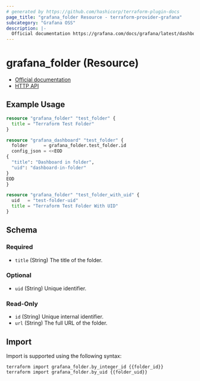 ```yaml
---
# generated by https://github.com/hashicorp/terraform-plugin-docs
page_title: "grafana_folder Resource - terraform-provider-grafana"
subcategory: "Grafana OSS"
description: |-
  Official documentation https://grafana.com/docs/grafana/latest/dashboards/dashboard-folders/HTTP API https://grafana.com/docs/grafana/latest/http_api/folder/
---
```


# grafana_folder (Resource)

* [Official documentation](https://grafana.com/docs/grafana/latest/dashboards/dashboard-folders/)
* [HTTP API](https://grafana.com/docs/grafana/latest/http_api/folder/)

## Example Usage

```terraform
resource "grafana_folder" "test_folder" {
  title = "Terraform Test Folder"
}

resource "grafana_dashboard" "test_folder" {
  folder      = grafana_folder.test_folder.id
  config_json = <<EOD
{
  "title": "Dashboard in folder",
  "uid": "dashboard-in-folder"
}
EOD
}

resource "grafana_folder" "test_folder_with_uid" {
  uid   = "test-folder-uid"
  title = "Terraform Test Folder With UID"
}
```

<!-- schema generated by tfplugindocs -->
## Schema

### Required

- `title` (String) The title of the folder.

### Optional

- `uid` (String) Unique identifier.

### Read-Only

- `id` (String) Unique internal identifier.
- `url` (String) The full URL of the folder.

## Import

Import is supported using the following syntax:

```shell
terraform import grafana_folder.by_integer_id {{folder_id}}
terraform import grafana_folder.by_uid {{folder_uid}}
```
